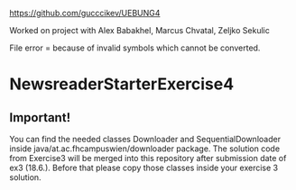 https://github.com/gucccikev/UEBUNG4

Worked on project with Alex Babakhel, Marcus Chvatal, Zeljko Sekulic

File error = because of invalid symbols which cannot be converted.


# NewsreaderStarterExercise4

## Important!
You can find the needed classes Downloader and SequentialDownloader inside java/at.ac.fhcampuswien/downloader package. 
The solution code from Exercise3 will be merged into this repository after submission date of ex3 (18.6.). Before that please copy those classes inside your exercise 3 solution.
